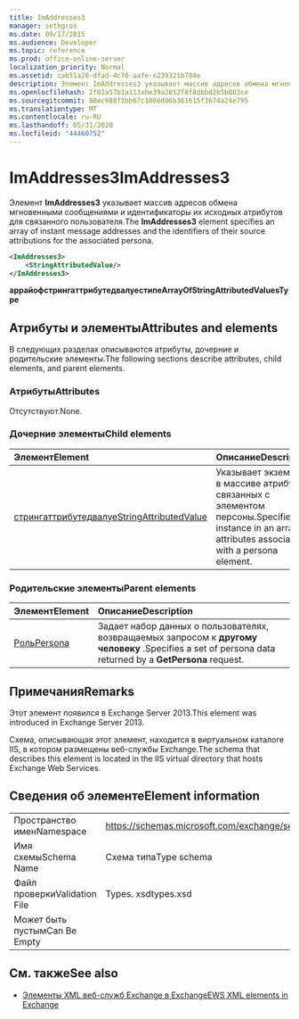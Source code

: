 ```yaml
---
title: ImAddresses3
manager: sethgros
ms.date: 09/17/2015
ms.audience: Developer
ms.topic: reference
ms.prod: office-online-server
localization_priority: Normal
ms.assetid: cab51a28-dfad-4c70-aafe-e239321b784e
description: Элемент ImAddresses3 указывает массив адресов обмена мгновенными сообщениями и идентификаторы их исходных атрибутов для связанного пользователя.
ms.openlocfilehash: 2f02a57b1a113abe39a2852f8f8dbbd2b5b803ce
ms.sourcegitcommit: 88ec988f2bb67c1866d06b361615f3674a24e795
ms.translationtype: MT
ms.contentlocale: ru-RU
ms.lasthandoff: 05/31/2020
ms.locfileid: "44460752"
---
```

# <a name="imaddresses3"></a><span data-ttu-id="41873-103">ImAddresses3</span><span class="sxs-lookup"><span data-stu-id="41873-103">ImAddresses3</span></span>

<span data-ttu-id="41873-104">Элемент **ImAddresses3** указывает массив адресов обмена мгновенными сообщениями и идентификаторы их исходных атрибутов для связанного пользователя.</span><span class="sxs-lookup"><span data-stu-id="41873-104">The **ImAddresses3** element specifies an array of instant message addresses and the identifiers of their source attributions for the associated persona.</span></span> 
  
```XML
<ImAddresses3>
    <StringAttributedValue/>
</ImAddresses3>
```

 <span data-ttu-id="41873-105">**аррайофстрингаттрибутедвалуестипе**</span><span class="sxs-lookup"><span data-stu-id="41873-105">**ArrayOfStringAttributedValuesType**</span></span>
## <a name="attributes-and-elements"></a><span data-ttu-id="41873-106">Атрибуты и элементы</span><span class="sxs-lookup"><span data-stu-id="41873-106">Attributes and elements</span></span>

<span data-ttu-id="41873-107">В следующих разделах описываются атрибуты, дочерние и родительские элементы.</span><span class="sxs-lookup"><span data-stu-id="41873-107">The following sections describe attributes, child elements, and parent elements.</span></span>
  
### <a name="attributes"></a><span data-ttu-id="41873-108">Атрибуты</span><span class="sxs-lookup"><span data-stu-id="41873-108">Attributes</span></span>

<span data-ttu-id="41873-109">Отсутствуют.</span><span class="sxs-lookup"><span data-stu-id="41873-109">None.</span></span>
  
### <a name="child-elements"></a><span data-ttu-id="41873-110">Дочерние элементы</span><span class="sxs-lookup"><span data-stu-id="41873-110">Child elements</span></span>

|<span data-ttu-id="41873-111">**Элемент**</span><span class="sxs-lookup"><span data-stu-id="41873-111">**Element**</span></span>|<span data-ttu-id="41873-112">**Описание**</span><span class="sxs-lookup"><span data-stu-id="41873-112">**Description**</span></span>|
|:-----|:-----|
|[<span data-ttu-id="41873-113">стрингаттрибутедвалуе</span><span class="sxs-lookup"><span data-stu-id="41873-113">StringAttributedValue</span></span>](stringattributedvalue.md) <br/> |<span data-ttu-id="41873-114">Указывает экземпляр в массиве атрибутов, связанных с элементом персоны.</span><span class="sxs-lookup"><span data-stu-id="41873-114">Specifies an instance in an array of attributes associated with a persona element.</span></span>  <br/> |
   
### <a name="parent-elements"></a><span data-ttu-id="41873-115">Родительские элементы</span><span class="sxs-lookup"><span data-stu-id="41873-115">Parent elements</span></span>

|<span data-ttu-id="41873-116">**Элемент**</span><span class="sxs-lookup"><span data-stu-id="41873-116">**Element**</span></span>|<span data-ttu-id="41873-117">**Описание**</span><span class="sxs-lookup"><span data-stu-id="41873-117">**Description**</span></span>|
|:-----|:-----|
|[<span data-ttu-id="41873-118">Роль</span><span class="sxs-lookup"><span data-stu-id="41873-118">Persona</span></span>](persona.md) <br/> |<span data-ttu-id="41873-119">Задает набор данных о пользователях, возвращаемых запросом к **другому человеку** .</span><span class="sxs-lookup"><span data-stu-id="41873-119">Specifies a set of persona data returned by a **GetPersona** request.</span></span>  <br/> |
   
## <a name="remarks"></a><span data-ttu-id="41873-120">Примечания</span><span class="sxs-lookup"><span data-stu-id="41873-120">Remarks</span></span>

<span data-ttu-id="41873-121">Этот элемент появился в Exchange Server 2013.</span><span class="sxs-lookup"><span data-stu-id="41873-121">This element was introduced in Exchange Server 2013.</span></span>
  
<span data-ttu-id="41873-122">Схема, описывающая этот элемент, находится в виртуальном каталоге IIS, в котором размещены веб-службы Exchange.</span><span class="sxs-lookup"><span data-stu-id="41873-122">The schema that describes this element is located in the IIS virtual directory that hosts Exchange Web Services.</span></span>
  
## <a name="element-information"></a><span data-ttu-id="41873-123">Сведения об элементе</span><span class="sxs-lookup"><span data-stu-id="41873-123">Element information</span></span>

|||
|:-----|:-----|
|<span data-ttu-id="41873-124">Пространство имен</span><span class="sxs-lookup"><span data-stu-id="41873-124">Namespace</span></span>  <br/> |https://schemas.microsoft.com/exchange/services/2006/types  <br/> |
|<span data-ttu-id="41873-125">Имя схемы</span><span class="sxs-lookup"><span data-stu-id="41873-125">Schema Name</span></span>  <br/> |<span data-ttu-id="41873-126">Схема типа</span><span class="sxs-lookup"><span data-stu-id="41873-126">Type schema</span></span>  <br/> |
|<span data-ttu-id="41873-127">Файл проверки</span><span class="sxs-lookup"><span data-stu-id="41873-127">Validation File</span></span>  <br/> |<span data-ttu-id="41873-128">Types. xsd</span><span class="sxs-lookup"><span data-stu-id="41873-128">types.xsd</span></span>  <br/> |
|<span data-ttu-id="41873-129">Может быть пустым</span><span class="sxs-lookup"><span data-stu-id="41873-129">Can Be Empty</span></span>  <br/> ||
   
## <a name="see-also"></a><span data-ttu-id="41873-130">См. также</span><span class="sxs-lookup"><span data-stu-id="41873-130">See also</span></span>



- [<span data-ttu-id="41873-131">Элементы XML веб-служб Exchange в Exchange</span><span class="sxs-lookup"><span data-stu-id="41873-131">EWS XML elements in Exchange</span></span>](ews-xml-elements-in-exchange.md)

